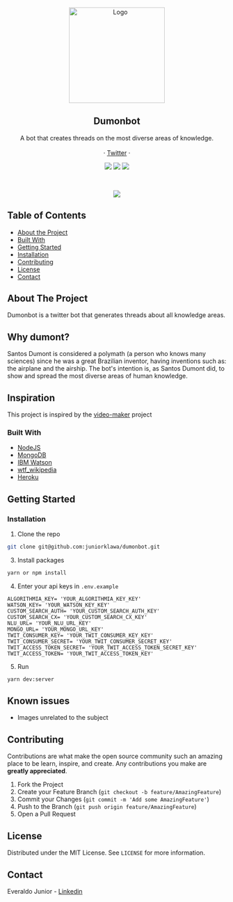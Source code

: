 <!-- PROJECT LOGO -->
<br />
<p align="center">
  <a href="https://i.imgur.com/LK7P7yy.png">
    <img src="https://i.imgur.com/LK7P7yy.png" alt="Logo" height="220">
  </a>

  <h2 align="center">Dumonbot</h2>

  <p align="center">
   A bot that creates threads on the most diverse areas of knowledge.
</a>
    <br />
    <br />
    ·
     <a href="https://twitter.com/DumonBot">Twitter</a>
    ·
  </p>
</p>

<p align="center">
<a href="https://github.com/juniorklawa/dumonbot/actions"><img src="https://github.com/juniorklawa/dumonbot/workflows/Tests/badge.svg"></a>
   <a href="https://github.com/prettier/prettier"><img src="https://img.shields.io/badge/styled_with-prettier-ff69b4.svg"></a>
  <a href="https://opensource.org/licenses/MIT"><img src="https://img.shields.io/badge/License-MIT-blue.svg"></a>
</p>
<br />


<p align="center">
  <img src="https://i.imgur.com/1e73Wxw.gif" >
</p>



<!-- TABLE OF CONTENTS -->
## Table of Contents

* [About the Project](#about-the-project)
 * [Built With](#built-with)
* [Getting Started](#getting-started)
* [Installation](#installation)
* [Contributing](#contributing)
* [License](#license)
* [Contact](#contact)




<!-- ABOUT THE PROJECT -->
## About The Project


Dumonbot is a twitter bot that generates threads about all knowledge areas.

## Why dumont?
Santos Dumont is considered a polymath (a person who knows many sciences) since he was a great Brazilian inventor, having inventions such as: the airplane and the airship. The bot's intention is, as Santos Dumont did, to show and spread the most diverse areas of human knowledge.

## Inspiration
This project is inspired by the [video-maker](https://github.com/filipedeschamps/video-maker) project


### Built With

* [NodeJS](https://nodejs.org/en/)
* [MongoDB](https://www.mongodb.com/)
* [IBM Watson](https://www.ibm.com/br-pt/watson)
* [wtf_wikipedia](https://github.com/spencermountain/wtf_wikipedia)
* [Heroku](https://www.heroku.com/)


<!-- GETTING STARTED -->
## Getting Started

### Installation

1. Clone the repo
```sh
git clone git@github.com:juniorklawa/dumonbot.git
```
3. Install packages
```sh
yarn or npm install
```
4. Enter your api keys in `.env.example`
```JS
ALGORITHMIA_KEY= 'YOUR_ALGORITHMIA_KEY_KEY'
WATSON_KEY= 'YOUR_WATSON_KEY_KEY'
CUSTOM_SEARCH_AUTH= 'YOUR_CUSTOM_SEARCH_AUTH_KEY'
CUSTOM_SEARCH_CX= 'YOUR_CUSTOM_SEARCH_CX_KEY'
NLU_URL= 'YOUR_NLU_URL_KEY'
MONGO_URL= 'YOUR_MONGO_URL_KEY'
TWIT_CONSUMER_KEY= 'YOUR_TWIT_CONSUMER_KEY_KEY'
TWIT_CONSUMER_SECRET= 'YOUR_TWIT_CONSUMER_SECRET_KEY'
TWIT_ACCESS_TOKEN_SECRET= 'YOUR_TWIT_ACCESS_TOKEN_SECRET_KEY'
TWIT_ACCESS_TOKEN= 'YOUR_TWIT_ACCESS_TOKEN_KEY'
```
5. Run
```sh
yarn dev:server
```


<!-- ROADMAP -->
## Known issues

 - Images unrelated to the subject


<!-- CONTRIBUTING -->
## Contributing

Contributions are what make the open source community such an amazing place to be learn, inspire, and create. Any contributions you make are **greatly appreciated**.

1. Fork the Project
2. Create your Feature Branch (`git checkout -b feature/AmazingFeature`)
3. Commit your Changes (`git commit -m 'Add some AmazingFeature'`)
4. Push to the Branch (`git push origin feature/AmazingFeature`)
5. Open a Pull Request



<!-- LICENSE -->
## License

Distributed under the MIT License. See `LICENSE` for more information.



<!-- CONTACT -->
## Contact

Everaldo Junior - [Linkedin](https://www.linkedin.com/in/everaldojuniorklawa/)


